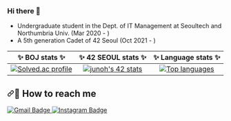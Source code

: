 ### Hi there 👋
- Undergraduate student in the Dept. of IT Management at Seoultech and Northumbria Univ. (Mar 2020 - )
- A 5th generation Cadet of 42 Seoul (Oct 2021 - )

<!-- my status -->
<table>
<thead>
<tr>
<th align="center">✨ <strong>BOJ stats</strong> ✨</th>
<th align="center">✨ <strong>42 SEOUL stats</strong> ✨</th>
<th align="center">✨ <strong>Language stats</strong> ✨</th>
</tr>
</thead>
<tbody>
<tr>
<td align="center"><a href="https://solved.ac/jeongmino1207" rel="nofollow"><img src="http://mazassumnida.wtf/api/v2/generate_badge?boj=jeongmino1207" alt="Solved.ac profile" style="max-width: 100%;"></a></td>
<td align="center"><a href="https://github.com/oakoudad/badge42"><img src="https://badge.mediaplus.ma/colorfulwaves/junoh?1337Badge=off&UM6P=off" alt="junoh's 42 stats" /></a></td>
<td align="center"><a target="_blank" rel="noopener noreferrer nofollow" href="https://github-readme-stats.vercel.app/api/top-langs/?username=jeongmino&layout=compact&bg_color=180,000000,&title_color=000000&text_color=000000"><img src="https://github-readme-stats.vercel.app/api/top-langs/?username=jeongmino&layout=compact&bg_color=180,000000&title_color=000000&text_color=000000" alt="Top languages" style="max-width: 100%;"></a></td>
</tr>
</tbody>
</table>

<!-- how to reach me -->
<h2 dir="auto"><a id="user-content--how-to-reach-me" class="anchor" aria-hidden="true" href="#-how-to-reach-me"><svg class="octicon octicon-link" viewBox="0 0 16 16" version="1.1" width="16" height="16" aria-hidden="true"><path d="m7.775 3.275 1.25-1.25a3.5 3.5 0 1 1 4.95 4.95l-2.5 2.5a3.5 3.5 0 0 1-4.95 0 .751.751 0 0 1 .018-1.042.751.751 0 0 1 1.042-.018 1.998 1.998 0 0 0 2.83 0l2.5-2.5a2.002 2.002 0 0 0-2.83-2.83l-1.25 1.25a.751.751 0 0 1-1.042-.018.751.751 0 0 1-.018-1.042Zm-4.69 9.64a1.998 1.998 0 0 0 2.83 0l1.25-1.25a.751.751 0 0 1 1.042.018.751.751 0 0 1 .018 1.042l-1.25 1.25a3.5 3.5 0 1 1-4.95-4.95l2.5-2.5a3.5 3.5 0 0 1 4.95 0 .751.751 0 0 1-.018 1.042.751.751 0 0 1-1.042.018 1.998 1.998 0 0 0-2.83 0l-2.5 2.5a1.998 1.998 0 0 0 0 2.83Z"></path></svg></a>📧 How to reach me</h2>
<a href="mailto:jeongmino1207@gmail.com"> <img src="https://img.shields.io/badge/Gmail-EA4335?style=for-the-badge&logo=Gmail&logoColor=white" alt="Gmail Badge" style="max-width: 100%;"> </a>
<a href="https://www.instagram.com/junoh_snowfall/" rel="nofollow"> <img src="https://img.shields.io/badge/Instagram-E4405F?style=for-the-badge&logo=Instagram&logoColor=white" alt="Instagram Badge" style="max-width: 100%;"> </a>









<!--
**jeongmino/jeongmino** is a ✨ _special_ ✨ repository because its `README.md` (this file) appears on your GitHub profile.

Here are some ideas to get you started:

- 🔭 I’m currently working on ...
- 🌱 I’m currently learning ...
- 👯 I’m looking to collaborate on ...
- 🤔 I’m looking for help with ...
- 💬 Ask me about ...
- 📫 How to reach me: ...
- 😄 Pronouns: ...
- ⚡ Fun fact: ...
-->
